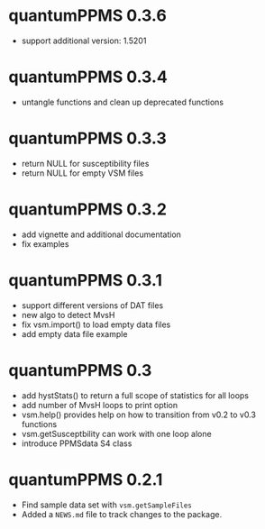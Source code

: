 # quantumPPMS 0.3.6

* support additional version: 1.5201

# quantumPPMS 0.3.4

* untangle functions and clean up deprecated functions

# quantumPPMS 0.3.3

* return NULL for susceptibility files
* return NULL for empty VSM files

# quantumPPMS 0.3.2

* add vignette and additional documentation
* fix examples

# quantumPPMS 0.3.1

* support different versions of DAT files
* new algo to detect MvsH
* fix vsm.import() to load empty data files
* add empty data file example

# quantumPPMS 0.3

* add hystStats() to return a full scope of statistics for all loops
* add number of MvsH loops to print option
* vsm.help() provides help on how to transition from v0.2 to v0.3 functions
* vsm.getSusceptbility can work with one loop alone
* introduce PPMSdata S4 class

# quantumPPMS 0.2.1

* Find sample data set with `vsm.getSampleFiles`
* Added a `NEWS.md` file to track changes to the package.
